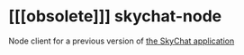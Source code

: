 # **[[[obsolete]]]** skychat-node

Node client for a previous version of [the SkyChat application](https://github.com/skychatorg/skychat)
